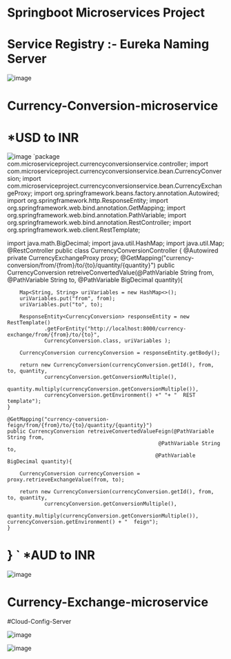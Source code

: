 # Springboot Microservices Project
# Service Registry :- Eureka Naming Server
![image](https://user-images.githubusercontent.com/97438009/191925044-3ca71022-1344-4c61-b95d-40bae3c756a6.png)

# Currency-Conversion-microservice

*USD to INR
============
![image](https://user-images.githubusercontent.com/97438009/191922263-e66ccc5d-d08a-435a-91fb-dafd1d5ee5d4.png)
`package com.microserviceproject.currencyconversionservice.controller;
import com.microserviceproject.currencyconversionservice.bean.CurrencyConversion;
import com.microserviceproject.currencyconversionservice.bean.CurrencyExchangeProxy;
import org.springframework.beans.factory.annotation.Autowired;
import org.springframework.http.ResponseEntity;
import org.springframework.web.bind.annotation.GetMapping;
import org.springframework.web.bind.annotation.PathVariable;
import org.springframework.web.bind.annotation.RestController;
import org.springframework.web.client.RestTemplate;

import java.math.BigDecimal;
import java.util.HashMap;
import java.util.Map;
@RestController
public class CurrencyConversionController {
    @Autowired
    private CurrencyExchangeProxy proxy;
    @GetMapping("currency-conversion/from/{from}/to/{to}/quantity/{quantity}")
    public CurrencyConversion retreiveConvertedValue(@PathVariable String from,
                                                     @PathVariable String to,
                                                     @PathVariable BigDecimal quantity){

        Map<String, String> uriVariables = new HashMap<>();
        uriVariables.put("from", from);
        uriVariables.put("to", to);

        ResponseEntity<CurrencyConversion> responseEntity = new RestTemplate()
                .getForEntity("http://localhost:8000/currency-exchange/from/{from}/to/{to}",
                CurrencyConversion.class, uriVariables );

        CurrencyConversion currencyConversion = responseEntity.getBody();

        return new CurrencyConversion(currencyConversion.getId(), from, to, quantity,
                currencyConversion.getConversionMultiple(),
                quantity.multiply(currencyConversion.getConversionMultiple()),
                currencyConversion.getEnvironment() +" "+ "  REST template");
    }

    @GetMapping("currency-conversion-feign/from/{from}/to/{to}/quantity/{quantity}")
    public CurrencyConversion retreiveConvertedValueFeign(@PathVariable String from,
                                                     @PathVariable String to,
                                                    @PathVariable BigDecimal quantity){

        CurrencyConversion currencyConversion = proxy.retrieveExchangeValue(from, to);

        return new CurrencyConversion(currencyConversion.getId(), from, to, quantity,
                currencyConversion.getConversionMultiple(),
                quantity.multiply(currencyConversion.getConversionMultiple()), currencyConversion.getEnvironment() + "  feign");
    }
}
`
*AUD to INR
===========
![image](https://user-images.githubusercontent.com/97438009/191924160-4a1ad8cc-bb05-41ac-bee2-7070e0fbc2cb.png)


# Currency-Exchange-microservice

#Cloud-Config-Server

![image](https://user-images.githubusercontent.com/97438009/191923861-31f71dfa-b794-40bb-8599-7eddea828916.png)



![image](https://user-images.githubusercontent.com/97438009/191920014-58608240-c8bd-440d-9ed2-ff6524597559.png)
